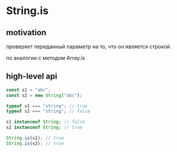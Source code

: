 # String.is
## motivation
проверяет переданный параметр на то, что он является строкой.

по аналогии с методом Array.is

## high-level api
```javascript
const s1 = "abc";
const s2 = new String("abc");

typeof s1 === "string"; // true
typeof s2 === "string"; // false

s1 instanceof String; // false
s2 instanceof String; // true

String.is(s1); // true
String.is(s2); // true
```
